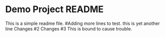 # Demo Project README
This is a simple readme file. 
#Adding more lines to test.
this is yet another line
Changes #2
Changes #3
This is bound to cause trouble.